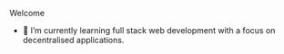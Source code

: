 Welcome
- 🌱 I’m currently learning full stack web development with a focus on decentralised applications.